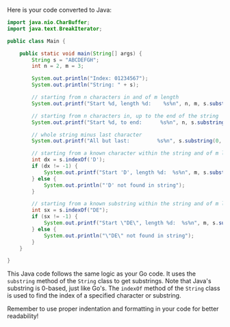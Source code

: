 Here is your code converted to Java:

```java
import java.nio.CharBuffer;
import java.text.BreakIterator;

public class Main {

    public static void main(String[] args) {
        String s = "ABCDEFGH";
        int n = 2, m = 3;

        System.out.println("Index: 01234567");
        System.out.println("String: " + s);

        // starting from n characters in and of m length
        System.out.printf("Start %d, length %d:    %s%n", n, m, s.substring(n, n+m));

        // starting from n characters in, up to the end of the string
        System.out.printf("Start %d, to end:      %s%n", n, s.substring(n));

        // whole string minus last character
        System.out.printf("All but last:         %s%n", s.substring(0, s.length()-1));

        // starting from a known character within the string and of m length
        int dx = s.indexOf('D');
        if (dx != -1) {
            System.out.printf("Start 'D', length %d:  %s%n", m, s.substring(dx, dx+m));
        } else {
            System.out.println("'D' not found in string");
        }

        // starting from a known substring within the string and of m length
        int sx = s.indexOf("DE");
        if (sx != -1) {
            System.out.printf("Start \"DE\", length %d:  %s%n", m, s.substring(sx, sx+m));
        } else {
            System.out.println("\"DE\" not found in string");
        }
    }

}
```

This Java code follows the same logic as your Go code. It uses the `substring` method of the `String` class to get substrings. Note that Java's substring is 0-based, just like Go's. The `indexOf` method of the `String` class is used to find the index of a specified character or substring.

Remember to use proper indentation and formatting in your code for better readability!
